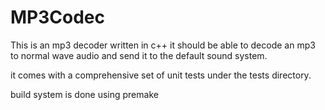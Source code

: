 MP3Codec
========

This is an mp3 decoder written in c++ it should be able to decode an mp3 to normal wave audio and send it 
to the default sound system.

it comes with a comprehensive set of unit tests under the tests directory.

build system is done using premake
